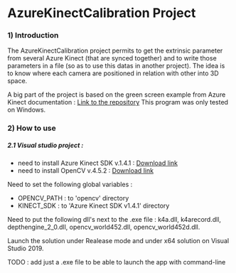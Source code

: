 # AzureKinectCalibration Project

### 1) Introduction
The AzureKinectCalibration project permits to get the extrinsic parameter from several Azure Kinect (that are synced together)
and to write those parameters in a file (so as to use this datas in another project).
The idea is to know where each camera are positioned in relation with other into 3D space.

A big part of the project is based on the green screen example from Azure Kinect documentation : [Link to the repository](https://github.com/microsoft/Azure-Kinect-Sensor-SDK/tree/develop/examples/green_screen)
This program was only tested on Windows.

### 2) How to use 

##### 2.1 Visual studio project :
- need to install Azure Kinect SDK v.1.4.1 : [Download link](https://github.com/microsoft/Azure-Kinect-Sensor-SDK/blob/develop/docs/usage.md)
- need to install OpenCV v.4.5.2 : [Download link](https://sourceforge.net/projects/opencvlibrary/files/4.5.2/opencv-4.5.2-vc14_vc15.exe/download)

Need to set the following global variables :
- OPENCV_PATH : to 'opencv' directory
- KINECT_SDK : to 'Azure Kinect SDK v1.4.1' directory

Need to put the following dll's next to the .exe file :  k4a.dll, k4arecord.dll, depthengine_2_0.dll, opencv_world452.dll, opencv_world452d.dll.

Launch the solution under Realease mode and under x64 solution on Visual Studio 2019.

TODO : add just a .exe file to be able to launch the app with command-line

